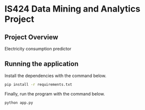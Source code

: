 # IS424 Data Mining and Analytics Project  
## Project Overview
Electricity consumption predictor  


## Running the application
Install the dependencies with the command below.
```bash
pip install -r requirements.txt
```
Finally, run the program with the command below.
```bash
python app.py 